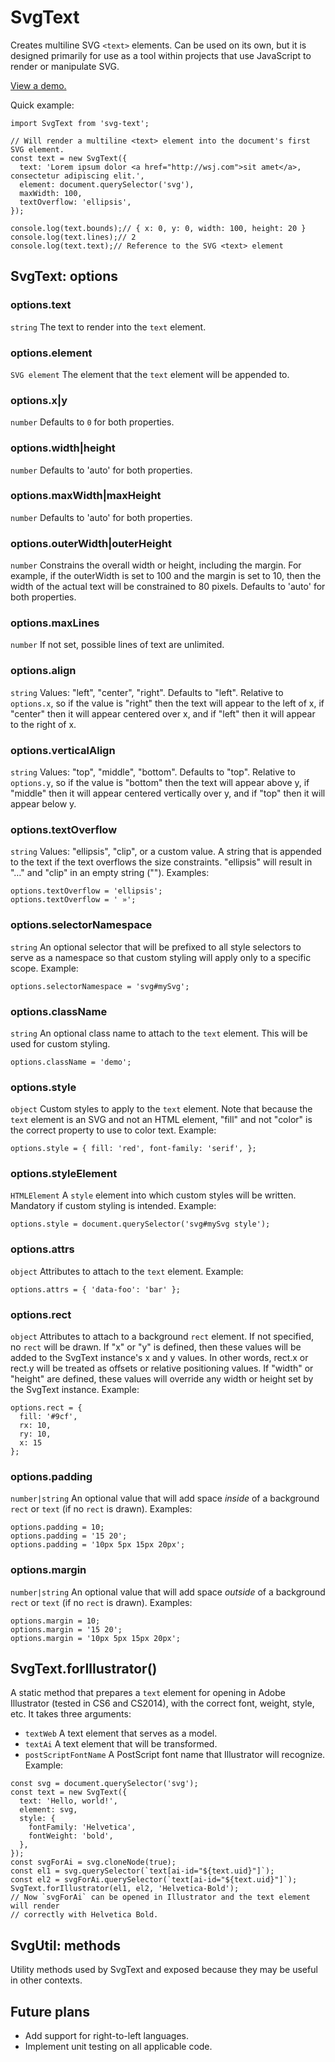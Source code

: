 # SvgText
Creates multiline SVG `<text>` elements. Can be used on its own, but it is designed primarily for use as a tool within projects that use JavaScript to render or manipulate SVG.

<a href="https://github.com/pages/dowjones/svg-text/">View a demo.</a>

Quick example:
```
import SvgText from 'svg-text';

// Will render a multiline <text> element into the document's first SVG element.
const text = new SvgText({
  text: 'Lorem ipsum dolor <a href="http://wsj.com">sit amet</a>, consectetur adipiscing elit.',
  element: document.querySelector('svg'),
  maxWidth: 100,
  textOverflow: 'ellipsis',
});

console.log(text.bounds);// { x: 0, y: 0, width: 100, height: 20 }
console.log(text.lines);// 2
console.log(text.text);// Reference to the SVG <text> element
```

## SvgText: options

### options.text
`string` The text to render into the `text` element.

### options.element
`SVG element` The element that the `text` element will be appended to.

### options.x|y
`number` Defaults to `0` for both properties.

### options.width|height
`number` Defaults to 'auto' for both properties.

### options.maxWidth|maxHeight
`number` Defaults to 'auto' for both properties.

### options.outerWidth|outerHeight
`number` Constrains the overall width or height, including the margin. For example, if the outerWidth is set to 100 and the margin is set to 10, then the width of the actual text will be constrained to 80 pixels. Defaults to 'auto' for both properties.

### options.maxLines
`number` If not set, possible lines of text are unlimited.

### options.align
`string` Values: "left", "center", "right". Defaults to "left". Relative to `options.x`, so if the value is "right" then the text will appear to the left of x, if "center" then it will appear centered over x, and if "left" then it will appear to the right of x.

### options.verticalAlign
`string` Values: "top", "middle", "bottom". Defaults to "top". Relative to `options.y`, so if the value is "bottom" then the text will appear above y, if "middle" then it will appear centered vertically over y, and if "top" then it will appear below y.

### options.textOverflow
`string` Values: "ellipsis", "clip", or a custom value. A string that is appended to the text if the text overflows the size constraints. "ellipsis" will result in "…" and "clip" in an empty string (""). Examples:
```
options.textOverflow = 'ellipsis';
options.textOverflow = ' »';
```

### options.selectorNamespace
`string` An optional selector that will be prefixed to all style selectors to serve as a namespace so that custom styling will apply only to a specific scope. Example:
```
options.selectorNamespace = 'svg#mySvg';
```

### options.className
`string` An optional class name to attach to the `text` element. This will be used for custom styling.
```
options.className = 'demo';
```

### options.style
`object` Custom styles to apply to the `text` element. Note that because the `text` element is an SVG and not an HTML element, "fill" and not "color" is the correct property to use to color text. Example:
```
options.style = { fill: 'red', font-family: 'serif', };
```

### options.styleElement
`HTMLElement` A `style` element into which custom styles will be written. Mandatory if custom styling is intended. Example:
```
options.style = document.querySelector('svg#mySvg style');
```

### options.attrs
`object` Attributes to attach to the `text` element. Example:
```
options.attrs = { 'data-foo': 'bar' };
```

### options.rect
`object` Attributes to attach to a background `rect` element. If not specified, no `rect` will be drawn. If "x" or "y" is defined, then these values will be added to the SvgText instance's x and y values. In other words, rect.x or rect.y will be treated as offsets or relative positioning values. If "width" or "height" are defined, these values will override any width or height set by the SvgText instance. Example:
```
options.rect = {
  fill: '#9cf',
  rx: 10,
  ry: 10,
  x: 15
};
```

### options.padding
`number|string` An optional value that will add space *inside* of a background `rect` or `text` (if no `rect` is drawn). Examples:
```
options.padding = 10;
options.padding = '15 20';
options.padding = '10px 5px 15px 20px';
```

### options.margin
`number|string` An optional value that will add space *outside* of a background `rect` or `text` (if no `rect` is drawn). Examples:
```
options.margin = 10;
options.margin = '15 20';
options.margin = '10px 5px 15px 20px';
```

## SvgText.forIllustrator()
A static method that prepares a `text` element for opening in Adobe Illustrator (tested in CS6 and CS2014), with the correct font, weight, style, etc. It takes three arguments:
- `textWeb` A text element that serves as a model.
- `textAi` A text element that will be transformed.
- `postScriptFontName` A PostScript font name that Illustrator will recognize.
Example:
```
const svg = document.querySelector('svg');
const text = new SvgText({
  text: 'Hello, world!',
  element: svg,
  style: {
    fontFamily: 'Helvetica',
    fontWeight: 'bold',
  },
});
const svgForAi = svg.cloneNode(true);
const el1 = svg.querySelector(`text[ai-id="${text.uid}"]`);
const el2 = svgForAi.querySelector(`text[ai-id="${text.uid}"]`);
SvgText.forIllustrator(el1, el2, 'Helvetica-Bold');
// Now `svgForAi` can be opened in Illustrator and the text element will render
// correctly with Helvetica Bold.
```

## SvgUtil: methods
Utility methods used by SvgText and exposed because they may be useful in other contexts.

## Future plans
- Add support for right-to-left languages.
- Implement unit testing on all applicable code.
